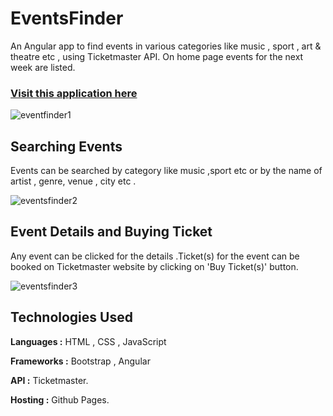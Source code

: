 # EventsFinder
An Angular app to find events in various categories like music , sport , art & theatre etc , using Ticketmaster API. On home page events for the next week are listed.

### [Visit  this application here](https://naseem11.github.io/events-finder/)


![eventfinder1](https://user-images.githubusercontent.com/22799847/42602807-1393f220-8563-11e8-8104-d75c7845b52c.PNG)

## Searching Events

Events can be searched by category like music ,sport etc or by the name of  artist , genre, venue , city etc .

![eventsfinder2](https://user-images.githubusercontent.com/22799847/42602808-13b4f376-8563-11e8-8363-02d1e3c096bd.PNG)

## Event Details and Buying Ticket

Any event can be clicked for the details .Ticket(s) for the event can be booked on Ticketmaster website by clicking on 'Buy Ticket(s)' button.

![eventsfinder3](https://user-images.githubusercontent.com/22799847/42602809-13d3e74a-8563-11e8-913f-aa220a40c100.PNG)


## Technologies Used

**Languages :**  HTML , CSS , JavaScript

**Frameworks :** Bootstrap , Angular

**API :** Ticketmaster.

**Hosting :** Github Pages.



